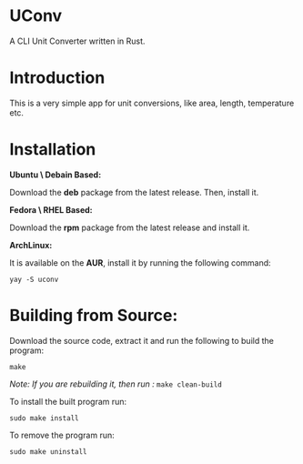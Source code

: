 # UConv
A CLI Unit Converter written in Rust.

# Introduction
This is a very simple app for unit conversions, like area, length, temperature etc.

# Installation
**Ubuntu \ Debain Based:**

Download the **deb** package from the latest release. Then, install it.

**Fedora \ RHEL Based:**

Download the **rpm** package from the latest release and install it.

**ArchLinux:**

It is available on the **AUR**, install it by running the following command:

``yay -S uconv``

# Building from Source:
Download the source code, extract it and run the following to build the program:

``make``

*Note: If you are rebuilding it, then run :* ``make clean-build``

To install the built program run:

``sudo make install``

To remove the program run:

``sudo make uninstall``
